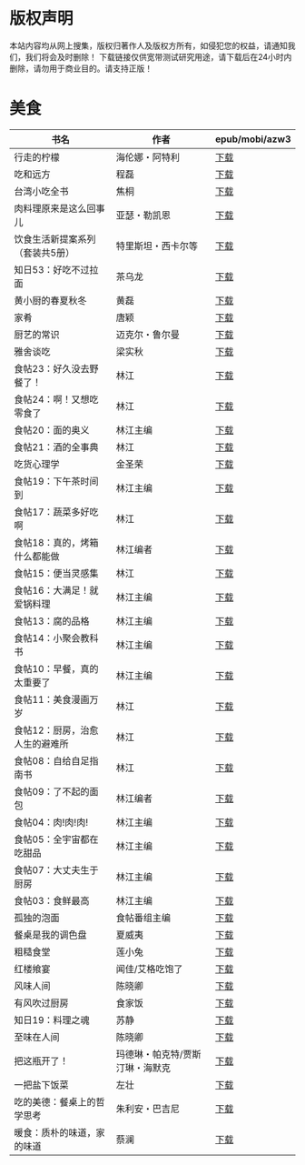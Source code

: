 # 版权声明

本站内容均从网上搜集，版权归著作人及版权方所有，如侵犯您的权益，请通知我们，我们将会及时删除！ 下载链接仅供宽带测试研究用途，请下载后在24小时内删除，请勿用于商业目的。请支持正版！

# 美食

| 书名 | 作者 | epub/mobi/azw3 |
| --- | --- | --- |
| 行走的柠檬 | 海伦娜・阿特利 | [下载](https://url89.ctfile.com/f/31084289-1375501441-318ca9?p=8866) |
| 吃和远方 | 程磊 | [下载](https://url89.ctfile.com/f/31084289-1375509802-3be4da?p=8866) |
| 台湾小吃全书 | 焦桐 | [下载](https://url89.ctfile.com/f/31084289-1375513558-a182f2?p=8866) |
| 肉料理原来是这么回事儿 | 亚瑟・勒凯恩 | [下载](https://url89.ctfile.com/f/31084289-1356995836-d28b5a?p=8866) |
| 饮食生活新提案系列（套装共5册） | 特里斯坦・西卡尔等 | [下载](https://url89.ctfile.com/f/31084289-1356993028-2b5773?p=8866) |
| 知日53：好吃不过拉面 | 茶乌龙 | [下载](https://url89.ctfile.com/f/31084289-1356990262-052cee?p=8866) |
| 黄小厨的春夏秋冬 | 黄磊 | [下载](https://url89.ctfile.com/f/31084289-1356982534-f9a23e?p=8866) |
| 家肴 | 唐颖 | [下载](https://url89.ctfile.com/f/31084289-1357050790-1acad4?p=8866) |
| 厨艺的常识 | 迈克尔・鲁尔曼 | [下载](https://url89.ctfile.com/f/31084289-1357047916-0cbbd4?p=8866) |
| 雅舍谈吃 | 梁实秋 | [下载](https://url89.ctfile.com/f/31084289-1357044742-1db99f?p=8866) |
| 食帖23：好久没去野餐了！ | 林江 | [下载](https://url89.ctfile.com/f/31084289-1357044721-dfba86?p=8866) |
| 食帖24：啊！又想吃零食了 | 林江 | [下载](https://url89.ctfile.com/f/31084289-1357044592-d0d992?p=8866) |
| 食帖20：面的奥义 | 林江主编 | [下载](https://url89.ctfile.com/f/31084289-1357044301-244117?p=8866) |
| 食帖21：酒的全事典 | 林江 | [下载](https://url89.ctfile.com/f/31084289-1357044253-91c967?p=8866) |
| 吃货心理学 | 金圣荣 | [下载](https://url89.ctfile.com/f/31084289-1357043953-b41fb5?p=8866) |
| 食帖19：下午茶时间到 | 林江主编 | [下载](https://url89.ctfile.com/f/31084289-1357043995-a8dd68?p=8866) |
| 食帖17：蔬菜多好吃啊 | 林江 | [下载](https://url89.ctfile.com/f/31084289-1357043878-a30b17?p=8866) |
| 食帖18：真的，烤箱什么都能做 | 林江编者 | [下载](https://url89.ctfile.com/f/31084289-1357043719-496b18?p=8866) |
| 食帖15：便当灵感集 | 林江 | [下载](https://url89.ctfile.com/f/31084289-1357043620-aff18a?p=8866) |
| 食帖16：大满足！就爱锅料理 | 林江主编 | [下载](https://url89.ctfile.com/f/31084289-1357043407-31f6f6?p=8866) |
| 食帖13：腐的品格 | 林江主编 | [下载](https://url89.ctfile.com/f/31084289-1357043419-782bd3?p=8866) |
| 食帖14：小聚会教科书 | 林江主编 | [下载](https://url89.ctfile.com/f/31084289-1357043290-a9d722?p=8866) |
| 食帖10：早餐，真的太重要了 | 林江主编 | [下载](https://url89.ctfile.com/f/31084289-1357043146-93525e?p=8866) |
| 食帖11：美食漫画万岁 | 林江 | [下载](https://url89.ctfile.com/f/31084289-1357043089-d00e80?p=8866) |
| 食帖12：厨房，治愈人生的避难所 | 林江 | [下载](https://url89.ctfile.com/f/31084289-1357043011-cb0172?p=8866) |
| 食帖08：自给自足指南书 | 林江 | [下载](https://url89.ctfile.com/f/31084289-1357042924-7f6350?p=8866) |
| 食帖09：了不起的面包 | 林江编者 | [下载](https://url89.ctfile.com/f/31084289-1357042822-a3f181?p=8866) |
| 食帖04：肉!肉!肉! | 林江主编 | [下载](https://url89.ctfile.com/f/31084289-1357042750-6413e8?p=8866) |
| 食帖05：全宇宙都在吃甜品 | 林江主编 | [下载](https://url89.ctfile.com/f/31084289-1357042384-e0e825?p=8866) |
| 食帖07：大丈夫生于厨房 | 林江主编 | [下载](https://url89.ctfile.com/f/31084289-1357042570-b5d85e?p=8866) |
| 食帖03：食鲜最高 | 林江主编 | [下载](https://url89.ctfile.com/f/31084289-1357042135-43b857?p=8866) |
| 孤独的泡面 | 食帖番组主编 | [下载](https://url89.ctfile.com/f/31084289-1357040059-b9c317?p=8866) |
| 餐桌是我的调色盘 | 夏威夷 | [下载](https://url89.ctfile.com/f/31084289-1357034944-4e1c17?p=8866) |
| 粗糙食堂 | 莲小兔 | [下载](https://url89.ctfile.com/f/31084289-1357033642-cbc979?p=8866) |
| 红楼飨宴 | 闻佳/艾格吃饱了 | [下载](https://url89.ctfile.com/f/31084289-1357032670-fd7ebf?p=8866) |
| 风味人间 | 陈晓卿 | [下载](https://url89.ctfile.com/f/31084289-1357030402-372ed3?p=8866) |
| 有风吹过厨房 | 食家饭 | [下载](https://url89.ctfile.com/f/31084289-1357025518-067637?p=8866) |
| 知日19：料理之魂 | 苏静 | [下载](https://url89.ctfile.com/f/31084289-1357022488-fcb817?p=8866) |
| 至味在人间 | 陈晓卿 | [下载](https://url89.ctfile.com/f/31084289-1357019104-e77006?p=8866) |
| 把这瓶开了！ | 玛德琳・帕克特/贾斯汀琳・海默克 | [下载](https://url89.ctfile.com/f/31084289-1357015426-ae6a95?p=8866) |
| 一把盐下饭菜 | 左壮 | [下载](https://url89.ctfile.com/f/31084289-1357014430-7b97d6?p=8866) |
| 吃的美德：餐桌上的哲学思考 | 朱利安・巴吉尼 | [下载](https://url89.ctfile.com/f/31084289-1357013992-1e7670?p=8866) |
| 暖食：质朴的味道，家的味道 | 蔡澜 | [下载](https://url89.ctfile.com/f/31084289-1357010752-64eb82?p=8866) |
